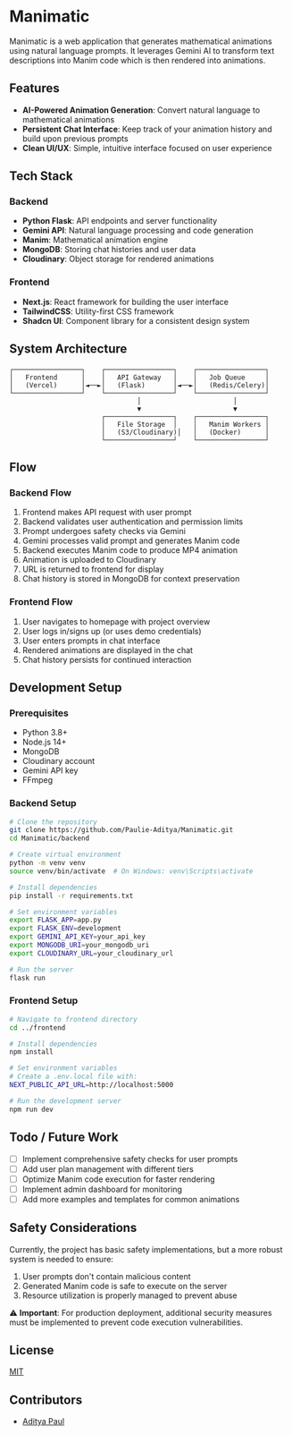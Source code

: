 # Manimatic

Manimatic is a web application that generates mathematical animations using natural language prompts. It leverages Gemini AI to transform text descriptions into Manim code which is then rendered into animations.

## Features

- **AI-Powered Animation Generation**: Convert natural language to mathematical animations
- **Persistent Chat Interface**: Keep track of your animation history and build upon previous prompts
- **Clean UI/UX**: Simple, intuitive interface focused on user experience

## Tech Stack

### Backend

- **Python Flask**: API endpoints and server functionality
- **Gemini API**: Natural language processing and code generation
- **Manim**: Mathematical animation engine
- **MongoDB**: Storing chat histories and user data
- **Cloudinary**: Object storage for rendered animations

### Frontend

- **Next.js**: React framework for building the user interface
- **TailwindCSS**: Utility-first CSS framework
- **Shadcn UI**: Component library for a consistent design system

## System Architecture

```
┌─────────────────┐    ┌─────────────────┐    ┌─────────────────┐
│   Frontend      │    │   API Gateway   │    │   Job Queue     │
│   (Vercel)      │◄──►│   (Flask)       │◄──►│   (Redis/Celery)│
└─────────────────┘    └─────────────────┘    └─────────────────┘
                                │                       │
                                ▼                       ▼
                       ┌─────────────────┐    ┌─────────────────┐
                       │   File Storage  │    │   Manim Workers │
                       │   (S3/Cloudinary)│   │   (Docker)      │
                       └─────────────────┘    └─────────────────┘
```

## Flow

### Backend Flow

1. Frontend makes API request with user prompt
2. Backend validates user authentication and permission limits
3. Prompt undergoes safety checks via Gemini
4. Gemini processes valid prompt and generates Manim code
5. Backend executes Manim code to produce MP4 animation
6. Animation is uploaded to Cloudinary
7. URL is returned to frontend for display
8. Chat history is stored in MongoDB for context preservation

### Frontend Flow

1. User navigates to homepage with project overview
2. User logs in/signs up (or uses demo credentials)
3. User enters prompts in chat interface
4. Rendered animations are displayed in the chat
5. Chat history persists for continued interaction

## Development Setup

### Prerequisites

- Python 3.8+
- Node.js 14+
- MongoDB
- Cloudinary account
- Gemini API key
- FFmpeg

### Backend Setup

```bash
# Clone the repository
git clone https://github.com/Paulie-Aditya/Manimatic.git
cd Manimatic/backend

# Create virtual environment
python -m venv venv
source venv/bin/activate  # On Windows: venv\Scripts\activate

# Install dependencies
pip install -r requirements.txt

# Set environment variables
export FLASK_APP=app.py
export FLASK_ENV=development
export GEMINI_API_KEY=your_api_key
export MONGODB_URI=your_mongodb_uri
export CLOUDINARY_URL=your_cloudinary_url

# Run the server
flask run
```

### Frontend Setup

```bash
# Navigate to frontend directory
cd ../frontend

# Install dependencies
npm install

# Set environment variables
# Create a .env.local file with:
NEXT_PUBLIC_API_URL=http://localhost:5000

# Run the development server
npm run dev
```

## Todo / Future Work

- [ ] Implement comprehensive safety checks for user prompts
- [ ] Add user plan management with different tiers
- [ ] Optimize Manim code execution for faster rendering
- [ ] Implement admin dashboard for monitoring
- [ ] Add more examples and templates for common animations

## Safety Considerations

Currently, the project has basic safety implementations, but a more robust system is needed to ensure:

1. User prompts don't contain malicious content
2. Generated Manim code is safe to execute on the server
3. Resource utilization is properly managed to prevent abuse

⚠️ **Important**: For production deployment, additional security measures must be implemented to prevent code execution vulnerabilities.

## License

[MIT](LICENSE)

## Contributors

- [Aditya Paul](https://github.com/Paulie-Aditya)
